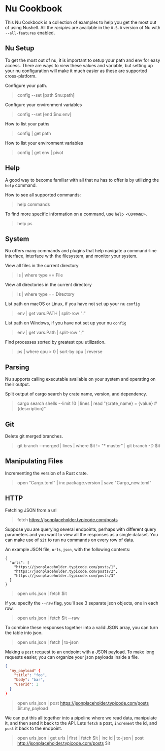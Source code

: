 # Nu Cookbook

This Nu Cookbook is a collection of examples to help you get the most out of using Nushell.
All the _recipies_ are available in the `0.5.0` version of Nu with `--all-features` enabled.


## Nu Setup

To get the most out of nu,
it is important to setup your path and env for easy access.
There are ways to view these values and variable,
but setting up your nu configuration will make it much easier as these are supported cross-platform.

Configure your path.
> config --set [path $nu:path]

Configure your environment variables
> config --set [end $nu:env]

How to list your paths

> config | get path

How to list your environment variables

> config | get env | pivot


## Help

A good way to become familiar with all that nu has to offer is by utilizing the `help` command.

How to see all supported commands:

> help commands

To find more specific information on a command, use `help <COMMAND>`.

> help ps

## System

Nu offers many commands and plugins that help navigate a command-line interface, interface with the filesystem, and monitor your system.

View all files in the current directory

> ls | where type == File

View all directories in the current directory

> ls | where type == Directory

List path on macOS or Linux, if you have not set up your nu `config`

> env | get vars.PATH | split-row ":"

List path on Windows, if you have not set up your nu `config`

> env | get vars.Path | split-row ";"

Find processes sorted by greatest cpu utilization.

> ps | where cpu > 0 | sort-by cpu | reverse


## Parsing

Nu supports calling executable available on your system and operating on their output.

Split output of cargo search by crate name, version, and dependency.

> cargo search shells --limit 10 | lines | read "{crate_name} = {value} #{description}" 


## Git

Delete git merged branches.

> git branch --merged | lines | where $it != "* master" | git branch -D $it


## Manipulating Files

Incrementing the version of a Rust crate.

> open "Cargo.toml" | inc package.version | save "Cargo_new.toml"


## HTTP

Fetching JSON from a url

> fetch https://jsonplaceholder.typicode.com/posts

Suppose you are querying several endpoints, 
perhaps with different query parameters and you want to view all the responses as a single dataset.
You can make use of `$it` to run nu commands on every row of data.

An example JSON file, `urls,json`, with the following contents:

```
{
  "urls": [
    "https://jsonplaceholder.typicode.com/posts/1",
    "https://jsonplaceholder.typicode.com/posts/2",
    "https://jsonplaceholder.typicode.com/posts/3"
  ]
}
```

> open urls.json | fetch $it


If you specify the `--raw` flag, you'll see 3 separate json objects, one in each row.

> open urls.json | fetch $it --raw


To combine these responses together into a valid JSON array, you can turn the table into json.

> open urls.json | fetch | to-json


Making a `post` request to an endpoint with a JSON payload.
To make long requests easier,
you can organize your json payloads inside a file.

```json
{
  "my_payload" {
    "title": "foo",
    "body": "bar",
    "userId": 1
  }
}
```

> open urls.json | post https://jsonplaceholder.typicode.com/posts $it.my_payload


We can put this all together into a pipeline where we read data, manipulate it, and then send it back to the API.
Lets `fetch` a post, `increment` the id, and `post` it back to the endpoint.

> open urls.json | get urls | first | fetch $it | inc id | to-json | post http://jsonplaceholder.typicode.com/posts $it
